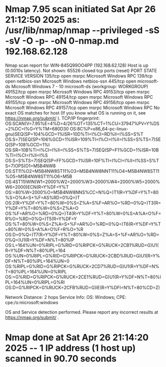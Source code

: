 # Nmap 7.95 scan initiated Sat Apr 26 21:12:50 2025 as: /usr/lib/nmap/nmap --privileged -sS -sV -O -p- -oN 0-nmap.md 192.168.62.128
Nmap scan report for WIN-845Q99OO4PP (192.168.62.128)
Host is up (0.0010s latency).
Not shown: 65526 closed tcp ports (reset)
PORT      STATE SERVICE      VERSION
135/tcp   open  msrpc        Microsoft Windows RPC
139/tcp   open  netbios-ssn  Microsoft Windows netbios-ssn
445/tcp   open  microsoft-ds Microsoft Windows 7 - 10 microsoft-ds (workgroup: WORKGROUP)
49152/tcp open  msrpc        Microsoft Windows RPC
49153/tcp open  msrpc        Microsoft Windows RPC
49154/tcp open  msrpc        Microsoft Windows RPC
49155/tcp open  msrpc        Microsoft Windows RPC
49156/tcp open  msrpc        Microsoft Windows RPC
49157/tcp open  msrpc        Microsoft Windows RPC
No exact OS matches for host (If you know what OS is running on it, see https://nmap.org/submit/ ).
TCP/IP fingerprint:
OS:SCAN(V=7.95%E=4%D=4/26%OT=135%CT=1%CU=37947%PV=Y%DS=2%DC=I%G=Y%TM=680D30
OS:8C%P=x86_64-pc-linux-gnu)SEQ(SP=104%GCD=1%ISR=10D%TI=I%CI=RD%II=I%SS=S%T
OS:S=7)SEQ(SP=106%GCD=1%ISR=109%TI=I%CI=I%II=I%SS=S%TS=7)SEQ(SP=108%GCD=1%I
OS:SR=10B%TI=I%CI=I%II=I%SS=S%TS=7)SEQ(SP=F1%GCD=1%ISR=10B%TI=I%CI=I%II=I%S
OS:S=S%TS=7)SEQ(SP=FF%GCD=1%ISR=10F%TI=I%CI=I%II=I%SS=S%TS=7)OPS(O1=M5B4NW8
OS:ST11%O2=M5B4NW8ST11%O3=M5B4NW8NNT11%O4=M5B4NW8ST11%O5=M5B4NW8ST11%O6=M5B
OS:4ST11)WIN(W1=2000%W2=2000%W3=2000%W4=2000%W5=2000%W6=2000)ECN(R=Y%DF=Y%T
OS:=80%W=2000%O=M5B4NW8NNS%CC=N%Q=)T1(R=Y%DF=Y%T=80%S=O%A=S+%F=AS%RD=0%Q=)T
OS:2(R=Y%DF=Y%T=80%W=0%S=Z%A=S%F=AR%O=%RD=0%Q=)T3(R=Y%DF=Y%T=80%W=0%S=Z%A=O
OS:%F=AR%O=%RD=0%Q=)T4(R=Y%DF=Y%T=80%W=0%S=A%A=O%F=R%O=%RD=0%Q=)T5(R=Y%DF=Y
OS:%T=80%W=0%S=Z%A=S+%F=AR%O=%RD=0%Q=)T6(R=Y%DF=Y%T=80%W=0%S=A%A=O%F=R%O=%R
OS:D=0%Q=)T7(R=Y%DF=Y%T=80%W=0%S=Z%A=S+%F=AR%O=%RD=0%Q=)U1(R=Y%DF=N%T=80%IP
OS:L=164%UN=0%RIPL=G%RID=G%RIPCK=G%RUCK=2CB1%RUD=G)U1(R=Y%DF=N%T=80%IPL=164
OS:%UN=0%RIPL=G%RID=G%RIPCK=G%RUCK=2CBD%RUD=G)U1(R=Y%DF=N%T=80%IPL=164%UN=0
OS:%RIPL=G%RID=G%RIPCK=G%RUCK=2CD7%RUD=G)U1(R=Y%DF=N%T=80%IPL=164%UN=0%RIPL
OS:=G%RID=G%RIPCK=G%RUCK=2CE1%RUD=G)U1(R=Y%DF=N%T=80%IPL=164%UN=0%RIPL=G%RI
OS:D=G%RIPCK=G%RUCK=2CFB%RUD=G)IE(R=Y%DFI=N%T=80%CD=Z)

Network Distance: 2 hops
Service Info: OS: Windows; CPE: cpe:/o:microsoft:windows

OS and Service detection performed. Please report any incorrect results at https://nmap.org/submit/ .
# Nmap done at Sat Apr 26 21:14:20 2025 -- 1 IP address (1 host up) scanned in 90.70 seconds
